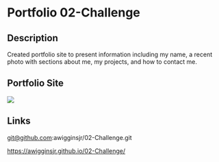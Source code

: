 # Portfolio 02-Challenge 

## Description
Created portfolio site to present information including my name, a recent photo with sections about me, my projects, and how to contact me. 

## Portfolio Site
<img src="./assets/images/portfoliscreenshot.png">

## Links
git@github.com:awigginsjr/02-Challenge.git

https://awigginsjr.github.io/02-Challenge/
